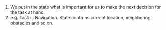 1. We put in the state what is important for us to make the next decision for the task at hand.
2. e.g. Task is Navigation. State contains current location, neighboring obstacles and so on.